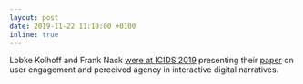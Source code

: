 ```yaml
---
layout: post
date: 2019-11-22 11:10:00 +0100
inline: true
---
```


Lobke Kolhoff and Frank Nack [were at ICIDS 2019](https://twitter.com/hkoenitz/status/1197995248498008064) presenting their [paper](https://link.springer.com/chapter/10.1007/978-3-030-33894-7_9) on user engagement and perceived agency in interactive digital narratives.
